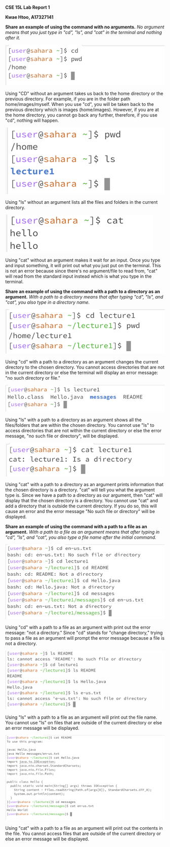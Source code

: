 **CSE 15L Lab Report 1**

**Kwae Htoo, A17327141**

**Share an example of using the command with no arguments.**
*No argument means that you just type in "cd", "ls", and "cat" in the terminal and nothing after it.*

![Image](1.png)

Using "CD" without an argument takes us back to the home directory or the previous directory. For example, if you are in the folder path home/images/myself. When you use "cd", you will be taken back to the previous directory which is images (home/images). However, if you are at the home directory, you cannot go back any further, therefore, if you use "cd", nothing will happen.

![Image](2.png)

Using "ls" without an argument lists all the files and folders in the current directory.

![Image](3.png)

Using "cat" without an argument makes it wait for an input. Once you type and input something, it will print out what you just put on the terminal. This is not an error because since there's no argument/file to read from, "cat" will read from the standard input instead which is what you type in the terminal.

**Share an example of using the command with a path to a directory as an argument.**
*With a path to a directory means that after typing "cd", "ls", and "cat", you also type in a directory name.*

![Image](4.png)

Using  "cd" with a path to a directory as an argument changes the current directory to the chosen directory. You cannot access directories that are not in the current directory or else the terminal will display an error message: "no such directory or file."

![Image](5.png)

Using "ls" with a path to a directory as an argument shows all the files/folders that are within the chosen directory. You cannot use "ls" to access directories that are not within the current directory or else the error message, "no such file or directory", will be displayed.

![Image](6.png)

Using "cat" with a path to a directory as an argument prints information that the chosen directory is a directory. "cat" will tell you what the argument type is. Since we have a path to a directory as our argument, then "cat" will display that the chosen directory is a directory. You cannot use "cat" and add a directory that is outside the current directory. If you do so, this will cause an error and the error message "No such file or directory" will be displayed.

**Share an example of using the command with a path to a file as an argument.**
*With a path to a file as an argument means that after typing in "cd", "ls", and "cat", you also type a file name after the initial command.*

![Image](7.png)

Using "cd" with a path to a file as an argument with print out the error message: "not a directory." Since "cd" stands for "change directory," trying to pass a file as an argument will prompt the error message because a file is not a directory.

![Image](8.png)

Using "ls" with a path to a file as an argument will print out the file name. You cannot use "ls" on files that are outside of the current directory or else an error message will be displayed.

![Image](9.png)

Using "cat" with a path to a file as an argument will print out the contents in the file. You cannot access files that are outside of the current directory or else an error message will be displayed.
